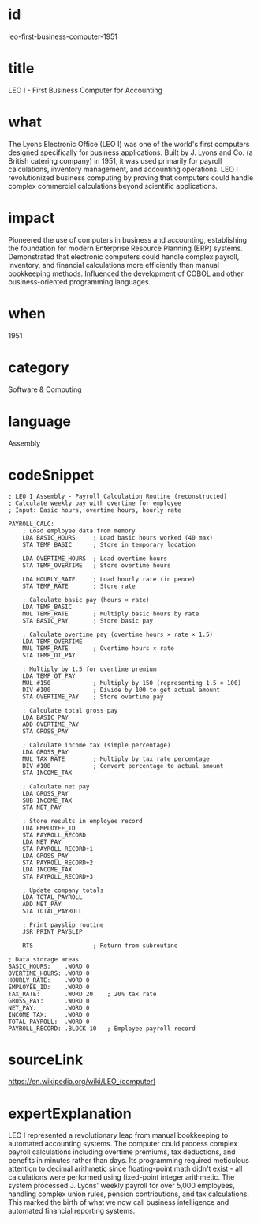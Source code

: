 # id
leo-first-business-computer-1951

# title
LEO I - First Business Computer for Accounting

# what
The Lyons Electronic Office (LEO I) was one of the world's first computers designed specifically for business applications. Built by J. Lyons and Co. (a British catering company) in 1951, it was used primarily for payroll calculations, inventory management, and accounting operations. LEO I revolutionized business computing by proving that computers could handle complex commercial calculations beyond scientific applications.

# impact
Pioneered the use of computers in business and accounting, establishing the foundation for modern Enterprise Resource Planning (ERP) systems. Demonstrated that electronic computers could handle complex payroll, inventory, and financial calculations more efficiently than manual bookkeeping methods. Influenced the development of COBOL and other business-oriented programming languages.

# when
1951

# category
Software & Computing

# language
Assembly

# codeSnippet
```assembly
; LEO I Assembly - Payroll Calculation Routine (reconstructed)
; Calculate weekly pay with overtime for employee
; Input: Basic hours, overtime hours, hourly rate

PAYROLL_CALC:
    ; Load employee data from memory
    LDA BASIC_HOURS     ; Load basic hours worked (40 max)
    STA TEMP_BASIC      ; Store in temporary location
    
    LDA OVERTIME_HOURS  ; Load overtime hours
    STA TEMP_OVERTIME   ; Store overtime hours
    
    LDA HOURLY_RATE     ; Load hourly rate (in pence)
    STA TEMP_RATE       ; Store rate
    
    ; Calculate basic pay (hours × rate)
    LDA TEMP_BASIC
    MUL TEMP_RATE       ; Multiply basic hours by rate
    STA BASIC_PAY       ; Store basic pay
    
    ; Calculate overtime pay (overtime hours × rate × 1.5)
    LDA TEMP_OVERTIME
    MUL TEMP_RATE       ; Overtime hours × rate
    STA TEMP_OT_PAY
    
    ; Multiply by 1.5 for overtime premium
    LDA TEMP_OT_PAY
    MUL #150            ; Multiply by 150 (representing 1.5 × 100)
    DIV #100            ; Divide by 100 to get actual amount
    STA OVERTIME_PAY    ; Store overtime pay
    
    ; Calculate total gross pay
    LDA BASIC_PAY
    ADD OVERTIME_PAY
    STA GROSS_PAY
    
    ; Calculate income tax (simple percentage)
    LDA GROSS_PAY
    MUL TAX_RATE        ; Multiply by tax rate percentage
    DIV #100            ; Convert percentage to actual amount
    STA INCOME_TAX
    
    ; Calculate net pay
    LDA GROSS_PAY
    SUB INCOME_TAX
    STA NET_PAY
    
    ; Store results in employee record
    LDA EMPLOYEE_ID
    STA PAYROLL_RECORD
    LDA NET_PAY
    STA PAYROLL_RECORD+1
    LDA GROSS_PAY
    STA PAYROLL_RECORD+2
    LDA INCOME_TAX
    STA PAYROLL_RECORD+3
    
    ; Update company totals
    LDA TOTAL_PAYROLL
    ADD NET_PAY
    STA TOTAL_PAYROLL
    
    ; Print payslip routine
    JSR PRINT_PAYSLIP
    
    RTS                 ; Return from subroutine

; Data storage areas
BASIC_HOURS:    .WORD 0
OVERTIME_HOURS: .WORD 0
HOURLY_RATE:    .WORD 0
EMPLOYEE_ID:    .WORD 0
TAX_RATE:       .WORD 20    ; 20% tax rate
GROSS_PAY:      .WORD 0
NET_PAY:        .WORD 0
INCOME_TAX:     .WORD 0
TOTAL_PAYROLL:  .WORD 0
PAYROLL_RECORD: .BLOCK 10   ; Employee payroll record
```

# sourceLink
https://en.wikipedia.org/wiki/LEO_(computer)

# expertExplanation
LEO I represented a revolutionary leap from manual bookkeeping to automated accounting systems. The computer could process complex payroll calculations including overtime premiums, tax deductions, and benefits in minutes rather than days. Its programming required meticulous attention to decimal arithmetic since floating-point math didn't exist - all calculations were performed using fixed-point integer arithmetic. The system processed J. Lyons' weekly payroll for over 5,000 employees, handling complex union rules, pension contributions, and tax calculations. This marked the birth of what we now call business intelligence and automated financial reporting systems.
